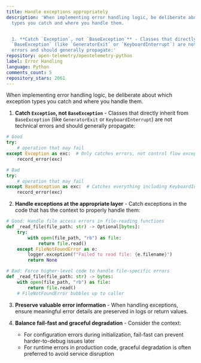 ```yaml
---
title: Handle exceptions appropriately
description: 'When implementing error handling logic, be deliberate about which exception
  types you catch and where you handle them.


  1. **Catch `Exception`, not `BaseException`** - Classes that directly inherit from
  `BaseException` (like `GeneratorExit` or `KeyboardInterrupt`) are not technical
  errors and should generally propagate:'
repository: open-telemetry/opentelemetry-python
label: Error Handling
language: Python
comments_count: 5
repository_stars: 2061
---
```


When implementing error handling logic, be deliberate about which exception types you catch and where you handle them.

1. **Catch `Exception`, not `BaseException`** - Classes that directly inherit from `BaseException` (like `GeneratorExit` or `KeyboardInterrupt`) are not technical errors and should generally propagate:

```python
# Good
try:
    # operation that may fail
except Exception as exc:  # Only catches errors, not control flow exceptions
    record_error(exc)

# Bad
try:
    # operation that may fail
except BaseException as exc:  # Catches everything including KeyboardInterrupt
    record_error(exc)
```

2. **Handle exceptions at the appropriate layer** - Catch exceptions in the code that has the context to properly handle them:

```python
# Good: Handle file access errors in file-reading functions
def _read_file(file_path: str) -> Optional[bytes]:
    try:
        with open(file_path, "rb") as file:
            return file.read()
    except FileNotFoundError as e:
        logger.exception(f"Failed to read file: {e.filename}")
        return None

# Bad: Force higher-level code to handle file-specific errors
def _read_file(file_path: str) -> bytes:
    with open(file_path, "rb") as file:
        return file.read()
    # FileNotFoundError bubbles up to caller
```

3. **Preserve valuable error information** - When handling exceptions, ensure meaningful error details are preserved in logs or return values.

4. **Balance fail-fast and graceful degradation** - Consider the context:
   - For configuration errors during initialization, fail-fast can prevent harder-to-debug issues later
   - For runtime errors in production code, graceful degradation is often preferred to avoid service disruption